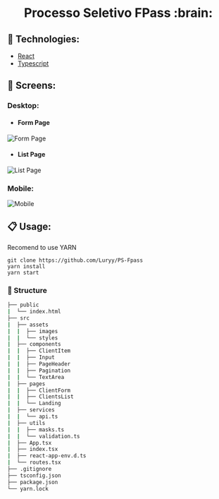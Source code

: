 <h1 align="center">Processo Seletivo FPass :brain: </h1>

## :pushpin: Technologies:
- [React](https://reactjs.org/)
- [Typescript](https://www.typescriptlang.org/)

## :calling: Screens:

<h3>Desktop:</h3>

- <h4>   Form Page</h4>


![Form Page](https://user-images.githubusercontent.com/59494158/90314655-b4c96600-deeb-11ea-936c-0aa95350ffdc.gif)


- <h4>List Page</h4>


![List Page](https://user-images.githubusercontent.com/59494158/90314595-44224980-deeb-11ea-8e9a-9e4e4b4009ee.gif)

<h3>Mobile:</h3>

![Mobile](https://user-images.githubusercontent.com/59494158/90314449-4041f780-deea-11ea-8db8-ad811e614a64.png)


## :clipboard: Usage:

Recomend to use YARN

``` 
git clone https://github.com/Luryy/PS-Fpass
yarn install
yarn start
```


### :open_file_folder: Structure
```bash
├── public
|  └── index.html
├── src
|  ├── assets
|  |  ├── images
|  |  └── styles
|  ├── components
|  |  ├── ClientItem
|  |  ├── Input
|  |  ├── PageHeader
|  |  ├── Pagination
|  |  └── TextArea
|  ├── pages
|  |  ├── ClientForm
|  |  ├── ClientsList
|  |  └── Landing
|  ├── services
|  |  └── api.ts
|  ├── utils
|  |  ├── masks.ts
|  |  └── validation.ts
|  ├── App.tsx
|  ├── index.tsx
|  ├── react-app-env.d.ts
|  └── routes.tsx
├── .gitignore
├── tsconfig.json
├── package.json
└── yarn.lock
```


